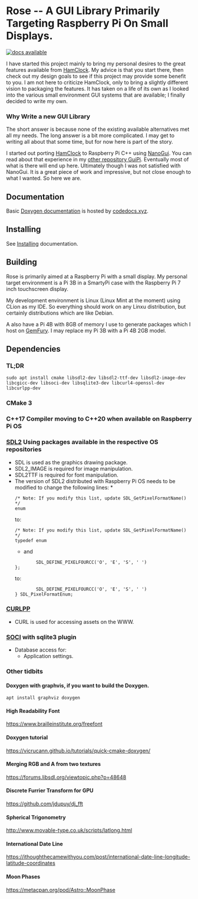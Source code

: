 # Rose -- A GUI Library Primarily Targeting Raspberry Pi On Small Displays.

[![docs available](https://img.shields.io/badge/Docs-Available-brightgreen)](https://codedocs.xyz/pa28/Rose/)

I have started this project mainly to bring my
personal desires to the great features available
from [HamClock](https://www.clearskyinstitute.com/ham/HamClock/).
My advice is that you start there, then check out
my design goals to see if this project may provide
some benefit to you. I am not here to criticize HamClock,
only to bring a slightly different vision to packaging
the features. It has taken on a life of its own as I looked
into the various small environment GUI systems that are
available; I finally decided to write my own.

### Why Write a new GUI Library

The short answer is because none of the existing available alternatives
met all my needs. The long answer is a bit more complicated. I may get 
to writing all about that some time, but for now here is part of the
story.

I started out porting [HamClock](https://www.clearskyinstitute.com/ham/HamClock/)
to Raspberry Pi C++ using [NanoGui](https://nanogui.readthedocs.io/en/latest/).
You can read about that experience in my [other repository GuiPi](https://github.com/pa28/GuiPi).
Eventually most of what is there will end up here. Ultimately though I was not
satisfied with NanoGui. It is a great piece of work and impressive, but not
close enough to what I wanted. So here we are.

## Documentation

Basic [Doxygen documentation](https://codedocs.xyz/pa28/Rose/index.html) is hosted by 
[codedocs.xyz](https://codedocs.xyz).

## Installing

See [Installing](https://github.com/pa28/Rose/blob/main/docs/Installing.md) documentation.

## Building

Rose is primarily aimed at a Raspberry Pi with a small display. My personal
target environment is a Pi 3B in a SmartyPi case with the Raspberry Pi 7 inch
touchscreen display.

My development environment is Linux (Linux Mint at the moment) using CLion as my IDE.
So everything should work on any Linxu distribution, but certainly distributions which
are like Debian.

A also have a Pi 4B with 8GB of memory I use to generate packages which I host on
[GemFury](https://gemfury.com/). I may replace my Pi 3B with a Pi 4B 2GB model.

## Dependencies

### TL;DR 
`sudo apt install cmake libsdl2-dev libsdl2-ttf-dev libsdl2-image-dev libcgicc-dev libsoci-dev libsqlite3-dev libcurl4-openssl-dev libcurlpp-dev`

### CMake 3

### C++17 Compiler moving to C++20 when available on Raspberry Pi OS

### [SDL2](https://www.libsdl.org/) Using packages available in the respective OS repositories
* SDL is used as the graphics drawing package.
* SDL2_IMAGE is required for image manipulation.
* SDL2TTF is required for font manipulation.
* The version of SDL2 distributed with Raspberry Pi OS needs to be modified to change the following lines:
    *
    ```
    /* Note: If you modify this list, update SDL_GetPixelFormatName() */
    enum
    ```
    to:
    ```
    /* Note: If you modify this list, update SDL_GetPixelFormatName() */
    typedef enum
    ```
    * and
    ```
            SDL_DEFINE_PIXELFOURCC('O', 'E', 'S', ' ')
    };
    ```
    to:
    ```
            SDL_DEFINE_PIXELFOURCC('O', 'E', 'S', ' ')
    } SDL_PixelFormatEnum;
    ```

### [CURLPP](http://www.curlpp.org/)
* CURL is used for accessing assets on the WWW.

### [SOCI](http://soci.sourceforge.net/) with sqlite3 plugin
* Database access for:
    * Application settings.

### Other tidbits 

#### Doxygen with graphvis, if you want to build the Doxygen.

`apt install graphviz doxygen`

#### High Readability Font
https://www.brailleinstitute.org/freefont

#### Doxygen tutorial
https://vicrucann.github.io/tutorials/quick-cmake-doxygen/

#### Merging RGB and A from two textures
https://forums.libsdl.org/viewtopic.php?p=48648

#### Discrete Furrier Transform for GPU
https://github.com/jdupuy/dj_fft 

#### Spherical Trigonometry
http://www.movable-type.co.uk/scripts/latlong.html

#### International Date Line
https://ithoughthecamewithyou.com/post/international-date-line-longitude-latitude-coordinates

#### Moon Phases
https://metacpan.org/pod/Astro::MoonPhase
